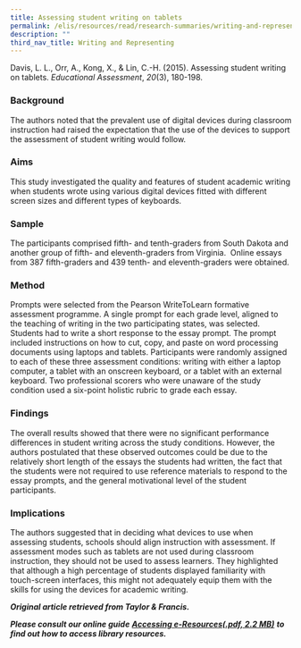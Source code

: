 ```yaml
---
title: Assessing student writing on tablets
permalink: /elis/resources/read/research-summaries/writing-and-representing/assessing-student-writing-on-tablet/
description: ""
third_nav_title: Writing and Representing
---
```

Davis, L. L., Orr, A., Kong, X., & Lin, C.-H. (2015). Assessing student writing on tablets. _Educational Assessment_, _20_(3), 180-198.

### Background

The authors noted that the prevalent use of digital devices during classroom instruction had raised the expectation that the use of the devices to support the assessment of student writing would follow.

### Aims

This study investigated the quality and features of student academic writing when students wrote using various digital devices fitted with different screen sizes and different types of keyboards.

### Sample

The participants comprised fifth- and tenth-graders from South Dakota and another group of fifth- and eleventh-graders from Virginia.  Online essays from 387 fifth-graders and 439 tenth- and eleventh-graders were obtained. 

### Method

Prompts were selected from the Pearson WriteToLearn formative assessment programme. A single prompt for each grade level, aligned to the teaching of writing in the two participating states, was selected. Students had to write a short response to the essay prompt. The prompt included instructions on how to cut, copy, and paste on word processing documents using laptops and tablets. Participants were randomly assigned to each of these three assessment conditions: writing with either a laptop computer, a tablet with an onscreen keyboard, or a tablet with an external keyboard. Two professional scorers who were unaware of the study condition used a six-point holistic rubric to grade each essay.

### Findings

The overall results showed that there were no significant performance differences in student writing across the study conditions. However, the authors postulated that these observed outcomes could be due to the relatively short length of the essays the students had written, the fact that the students were not required to use reference materials to respond to the essay prompts, and the general motivational level of the student participants.

### Implications

The authors suggested that in deciding what devices to use when assessing students, schools should align instruction with assessment. If assessment modes such as tablets are not used during classroom instruction, they should not be used to assess learners. They highlighted that although a high percentage of students displayed familiarity with touch-screen interfaces, this might not adequately equip them with the skills for using the devices for academic writing.

_**Original article retrieved from Taylor & Francis.**_  

_**Please consult our online guide**_ **_[Accessing e-Resources(.pdf, 2.2 MB)](https://academyofsingaporeteachers-moe-edu-sg-admin.cwp.sg/elis/resources/read/research-summaries/writing-and-representing/18e45074-6b1b-4ac7-811f-1a8da16c4f81 "Accessing e-Resources")_** _**to find out how to access library resources.**_